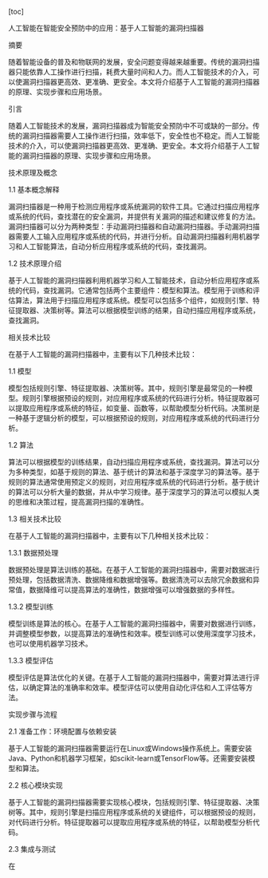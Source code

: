 
[toc]                    
                
                
人工智能在智能安全预防中的应用：基于人工智能的漏洞扫描器

摘要

随着智能设备的普及和物联网的发展，安全问题变得越来越重要。传统的漏洞扫描器只能依靠人工操作进行扫描，耗费大量时间和人力。而人工智能技术的介入，可以使漏洞扫描器更高效、更准确、更安全。本文将介绍基于人工智能的漏洞扫描器的原理、实现步骤和应用场景。

引言

随着人工智能技术的发展，漏洞扫描器成为智能安全预防中不可或缺的一部分。传统的漏洞扫描器需要人工操作进行扫描，效率低下，安全性也不稳定。而人工智能技术的介入，可以使漏洞扫描器更高效、更准确、更安全。本文将介绍基于人工智能的漏洞扫描器的原理、实现步骤和应用场景。

技术原理及概念

1.1 基本概念解释

漏洞扫描器是一种用于检测应用程序或系统漏洞的软件工具。它通过扫描应用程序或系统的代码，查找潜在的安全漏洞，并提供有关漏洞的描述和建议修复的方法。漏洞扫描器可以分为两种类型：手动漏洞扫描器和自动漏洞扫描器。手动漏洞扫描器需要人工输入应用程序或系统的代码，并进行分析。自动漏洞扫描器利用机器学习和人工智能算法，自动分析应用程序或系统的代码，查找漏洞。

1.2 技术原理介绍

基于人工智能的漏洞扫描器利用机器学习和人工智能技术，自动分析应用程序或系统的代码，查找漏洞。它通常包括两个主要组件：模型和算法。模型用于训练和评估算法，算法用于扫描应用程序或系统。模型可以包括多个组件，如规则引擎、特征提取器、决策树等。算法可以根据模型训练的结果，自动扫描应用程序或系统，查找漏洞。

相关技术比较

在基于人工智能的漏洞扫描器中，主要有以下几种技术比较：

1.1 模型

模型包括规则引擎、特征提取器、决策树等。其中，规则引擎是最常见的一种模型。规则引擎根据预设的规则，对应用程序或系统的代码进行分析。特征提取器可以提取应用程序或系统的特征，如变量、函数等，以帮助模型分析代码。决策树是一种基于逻辑分析的模型，可以根据预设的规则，对应用程序或系统的代码进行分析。

1.2 算法

算法可以根据模型的训练结果，自动扫描应用程序或系统，查找漏洞。算法可以分为多种类型，如基于规则的算法、基于统计的算法和基于深度学习的算法等。基于规则的算法通常使用预定义的规则，对应用程序或系统的代码进行分析。基于统计的算法可以分析大量的数据，并从中学习规律。基于深度学习的算法可以模拟人类的思维和决策过程，提高漏洞扫描的准确性。

1.3 相关技术比较

在基于人工智能的漏洞扫描器中，主要有以下几种相关技术比较：

1.3.1 数据预处理

数据预处理是算法训练的基础。在基于人工智能的漏洞扫描器中，需要对数据进行预处理，包括数据清洗、数据降维和数据增强等。数据清洗可以去除冗余数据和异常值，数据降维可以提高算法的准确性，数据增强可以增强数据的多样性。

1.3.2 模型训练

模型训练是算法的核心。在基于人工智能的漏洞扫描器中，需要对数据进行训练，并调整模型参数，以提高算法的准确性和效率。模型训练可以使用深度学习技术，也可以使用机器学习技术。

1.3.3 模型评估

模型评估是算法优化的关键。在基于人工智能的漏洞扫描器中，需要对算法进行评估，以确定算法的准确率和效率。模型评估可以使用自动化评估和人工评估等方法。

实现步骤与流程

2.1 准备工作：环境配置与依赖安装

基于人工智能的漏洞扫描器需要运行在Linux或Windows操作系统上。需要安装Java、Python和机器学习框架，如scikit-learn或TensorFlow等。还需要安装模型和算法。

2.2 核心模块实现

基于人工智能的漏洞扫描器需要实现核心模块，包括规则引擎、特征提取器、决策树等。其中，规则引擎是扫描应用程序或系统的关键组件，可以根据预设的规则，对代码进行分析。特征提取器可以提取应用程序或系统的特征，以帮助模型分析代码。

2.3 集成与测试

在

